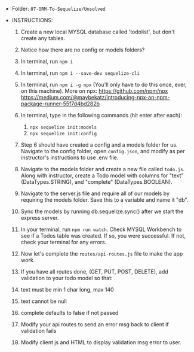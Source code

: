 * Folder: `07-ORM-To-Sequelize/Unsolved`

* INSTRUCTIONS:

  1) Create a new local MYSQL database called 'todolist', but don't create any tables.
  2) Notice how there are no config or models folders?
  
   
  3) In terminal, run `npm i`
   
  4) In terminal, run `npm i --save-dev sequelize-cli`
   
  5) In terminal, run `npm i -g npx`  (You'll only have to do this once, ever, on this machine).
    More on npx: https://github.com/npm/npx  https://medium.com/@maybekatz/introducing-npx-an-npm-package-runner-55f7d4bd282b
   
  6) In terminal, type in the following commands (hit enter after each): 
     1) `npx sequelize init:models`
     2) `npx sequelize init:config`


  7)  Step 6 should have created a config and a models folder for us. Navigate to the config folder, open `config.json`, and modify as per instructor's instructions to use .env file.

  8)  Navigate to the models folder and create a new file called `todo.js`. Along with instructor, create a Todo model with columns for "text" (DataTypes.STRING), and "complete" (DataTypes.BOOLEAN).

  9)  Navigate to the server.js file and require all of our models by requiring the models folder. Save this to a variable and name it "db".

  10) Sync the models by running db.sequelize.sync() after we start the express server.

  11) In your terminal, run `npm run watch`. Check MYSQL Workbench to see if a Todos table was created.  If so, you were successful. If not, check your terminal for any errors.
   
  12)  Now let's complete the `routes/api-routes.js` file to make the app work.
  13)  If you have all routes done, (GET, PUT, POST, DELETE), add validation to your todo model so that:
    1) text must be min 1 char long, max 140
    2) text cannot be null
    3) complete defaults to false if not passed

  14) Modify your api routes to send an error msg back to client if validation fails
  
  15) Modify client js and HTML to display validation msg error to user.
